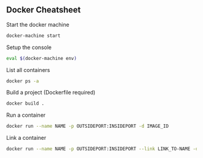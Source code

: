 ## Docker Cheatsheet

Start the docker machine
```bash
docker-machine start
```

Setup the console
```bash
eval $(docker-machine env)
```

List all containers
```bash
docker ps -a
```

Build a project (Dockerfile required)
```bash
docker build .
```

Run a container
```bash
docker run --name NAME -p OUTSIDEPORT:INSIDEPORT -d IMAGE_ID
```

Link a container
```bash
docker run --name NAME -p OUTSIDEPORT:INSIDEPORT --link LINK_TO-NAME -d IMAGE_ID
```
